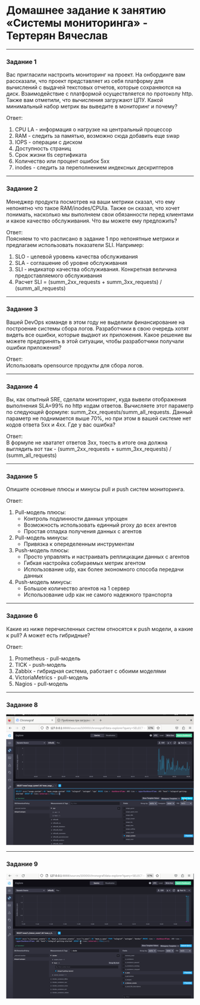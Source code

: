 # Домашнее задание к занятию «Системы мониторинга» - Тертерян Вячеслав

---

### Задание 1  

Вас пригласили настроить мониторинг на проект. На онбординге вам рассказали, что проект представляет из себя платформу для вычислений с выдачей текстовых отчетов, которые сохраняются на диск. Взаимодействие с платформой осуществляется по протоколу http. Также вам отметили, что вычисления загружают ЦПУ. Какой минимальный набор метрик вы выведите в мониторинг и почему?  

Ответ:  
1. CPU LA - информация о нагрузке на центральный процессор
2. RAM - следить за памятью, возможно  сюда добавить еще swap
3. IOPS - операции с диском
4. Доступность страниц
5. Срок жизни tls сертификата
6. Количество или процент ошибок 5xx
7. inodes - следить за переполнением индексных дескриптеров  

---

### Задание 2  

Менеджер продукта посмотрев на ваши метрики сказал, что ему непонятно что такое RAM/inodes/CPUla. Также он сказал, что хочет понимать, насколько мы выполняем свои обязанности перед клиентами и какое качество обслуживания. Что вы можете ему предложить?  

Ответ:  
Поясняем то что расписано в задание 1 про непонятные метрики и предлагаем использовать показатели SLI. Например:  
1. SLO - целевой уровень качества обслуживания
2. SLA - соглашение об уровне обслуживания
3. SLI - индикатор качества обслуживания. Конкретная величина предоставляемого обслуживания
4. Расчет SLI = (summ_2xx_requests + summ_3xx_requests) / (summ_all_requests)  

---  

### Задание 3  

Вашей DevOps команде в этом году не выделили финансирование на построение системы сбора логов. Разработчики в свою очередь хотят видеть все ошибки, которые выдают их приложения. Какое решение вы можете предпринять в этой ситуации, чтобы разработчики получали ошибки приложения?  

Ответ:  
Использовать opensource продукты для сбора логов.  

---

### Задание 4  

Вы, как опытный SRE, сделали мониторинг, куда вывели отображения выполнения SLA=99% по http кодам ответов. Вычисляете этот параметр по следующей формуле: summ_2xx_requests/summ_all_requests. Данный параметр не поднимается выше 70%, но при этом в вашей системе нет кодов ответа 5xx и 4xx. Где у вас ошибка?  

Ответ:  
В формуле не хвататет ответов 3xx, тоесть в итоге она должна выглядить вот так - (summ_2xx_requests + summ_3xx_requests) / (summ_all_requests)  

---

### Задание 5  

Опишите основные плюсы и минусы pull и push систем мониторинга.  

Ответ:  
1. Pull-модель плюсы:  
    - Контроль подлинности данных упрощен
    - Возможность использовать единный proxy до всех агентов
    - Простая отладка получения данных с агентов
2. Pull-модель минусы:  
    - Привязка к опеределенным инструментам  
3. Push-модель плюсы:  
    - Просто управлять и настраивать реплицкации данных с агентов  
    - Гибкая настройка собираемых метрик агентом  
    - Использование udp, как более экономного способа передачи данных  
4. Push-модель минусы:  
    - Большое количество агентов на 1 сервер  
    - Использование udp как не самого надежного транспорта  

---

### Задание 6  

Какие из ниже перечисленных систем относятся к push модели, а какие к pull? А может есть гибридные?  

Ответ:  
1. Prometheus - pull-модель
2. TICK - push-модель
3. Zabbix - гибридная система, работает с обоими моделями
4. VictoriaMetrics - pull-модель
5. Nagios - pull-модель  

---

### Задание 8  

![alt text](https://github.com/Marsianec/homework21-1/blob/main/img/1.png)  

---

### Задание 9  

![alt text](https://github.com/Marsianec/homework21-1/blob/main/img/2.png)  

